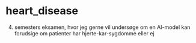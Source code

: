 # heart_disease
4. semesters eksamen, hvor jeg gerne vil undersøge om en AI-model kan forudsige om patienter har hjerte-kar-sygdomme eller ej
